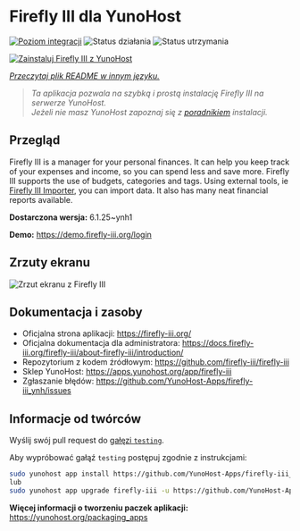 <!--
To README zostało automatycznie wygenerowane przez <https://github.com/YunoHost/apps/tree/master/tools/readme_generator>
Nie powinno być ono edytowane ręcznie.
-->

# Firefly III dla YunoHost

[![Poziom integracji](https://apps.yunohost.org/badge/integration/firefly-iii)](https://ci-apps.yunohost.org/ci/apps/firefly-iii/)
![Status działania](https://apps.yunohost.org/badge/state/firefly-iii)
![Status utrzymania](https://apps.yunohost.org/badge/maintained/firefly-iii)

[![Zainstaluj Firefly III z YunoHost](https://install-app.yunohost.org/install-with-yunohost.svg)](https://install-app.yunohost.org/?app=firefly-iii)

*[Przeczytaj plik README w innym języku.](./ALL_README.md)*

> *Ta aplikacja pozwala na szybką i prostą instalację Firefly III na serwerze YunoHost.*  
> *Jeżeli nie masz YunoHost zapoznaj się z [poradnikiem](https://yunohost.org/install) instalacji.*

## Przegląd

Firefly III is a manager for your personal finances. It can help you keep track of your expenses and income, so you can spend less and save more. Firefly III supports the use of budgets, categories and tags. Using external tools, ie [Firefly III Importer](https://github.com/YunoHost-Apps/firefly-iii-di_ynh), you can import data. It also has many neat financial reports available.


**Dostarczona wersja:** 6.1.25~ynh1

**Demo:** <https://demo.firefly-iii.org/login>

## Zrzuty ekranu

![Zrzut ekranu z Firefly III](./doc/screenshots/imac-complete.png)

## Dokumentacja i zasoby

- Oficjalna strona aplikacji: <https://firefly-iii.org/>
- Oficjalna dokumentacja dla administratora: <https://docs.firefly-iii.org/firefly-iii/about-firefly-iii/introduction/>
- Repozytorium z kodem źródłowym: <https://github.com/firefly-iii/firefly-iii>
- Sklep YunoHost: <https://apps.yunohost.org/app/firefly-iii>
- Zgłaszanie błędów: <https://github.com/YunoHost-Apps/firefly-iii_ynh/issues>

## Informacje od twórców

Wyślij swój pull request do [gałęzi `testing`](https://github.com/YunoHost-Apps/firefly-iii_ynh/tree/testing).

Aby wypróbować gałąź `testing` postępuj zgodnie z instrukcjami:

```bash
sudo yunohost app install https://github.com/YunoHost-Apps/firefly-iii_ynh/tree/testing --debug
lub
sudo yunohost app upgrade firefly-iii -u https://github.com/YunoHost-Apps/firefly-iii_ynh/tree/testing --debug
```

**Więcej informacji o tworzeniu paczek aplikacji:** <https://yunohost.org/packaging_apps>
